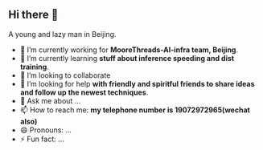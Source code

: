 ## Hi there 👋

<!--
**CDalezyb/CDalezyb** is a ✨ _special_ ✨ repository because its `README.md` (this file) appears on your GitHub profile.

Here are some ideas to get you started:

- 🔭 I’m currently working on ...
- 🌱 I’m currently learning ...
- 👯 I’m looking to collaborate on ...
- 🤔 I’m looking for help with ...
- 💬 Ask me about ...
- 📫 How to reach me: ...
- 😄 Pronouns: ...
- ⚡ Fun fact: ...
-->

A young and lazy man in Beijing.

- 🔭 I’m currently working for **MooreThreads-AI-infra team, Beijing**.
- 🌱 I’m currently learning **stuff about inference speeding and dist training**.
- 👯 I’m looking to collaborate 
- 🤔 I’m looking for help **with friendly and spiritful friends to share ideas and follow up the newest techniques**.
- 💬 Ask me about ...
- 📫 How to reach me: **my telephone number is 19072972965(wechat also)**
- 😄 Pronouns: ...
- ⚡ Fun fact: ...
